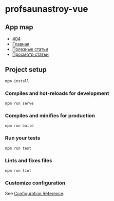 # profsaunastroy-vue

## App map
* [404](https://alskra.github.io/profsaunastroy-vue/stage/404)
* [Главная](https://alskra.github.io/profsaunastroy-vue/stage/)
* [Полезные статьи](https://alskra.github.io/profsaunastroy-vue/stage/articles)
* [Просмотр статьи](https://alskra.github.io/profsaunastroy-vue/stage/articles/1)

## Project setup
```
npm install
```

### Compiles and hot-reloads for development
```
npm run serve
```

### Compiles and minifies for production
```
npm run build
```

### Run your tests
```
npm run test
```

### Lints and fixes files
```
npm run lint
```

### Customize configuration
See [Configuration Reference](https://cli.vuejs.org/config/).
